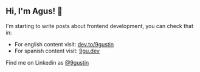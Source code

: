 <h2>Hi, I'm Agus! 👋</h2>

I'm starting to write posts about frontend development, you can check that in:
* For english content visit: [dev.to/9gustin](https://dev.to/9gustin)
* For spanish content visit: [9gu.dev](https://9gu.dev)

Find me on Linkedin as <a href="https://www.linkedin.com/in/9gustin/">@9gustin</a>
